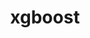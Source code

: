 ---
title: "xgboost"
layout: cache
categories: [package, develop]
meta: {"compilers": ["apple-clang@=16.0.0", "gcc@=13.2.0"], "num_specs": 21, "num_specs_by_stack": {"ml-darwin-aarch64-mps": 6, "ml-linux-aarch64-cpu": 6, "ml-linux-x86_64-cpu": 6, "root": 21}, "oss": ["sequoia", "ubuntu24.04"], "platforms": ["darwin", "linux"], "stacks": ["ml-darwin-aarch64-mps", "ml-linux-aarch64-cpu", "ml-linux-x86_64-cpu", "root"], "targets": ["aarch64", "x86_64_v3"], "versions": ["2.1.1"]}
spec_details: [{"compiler": "apple-clang@=16.0.0", "hash": "3aevbbuzsqknfzkjzluw7hb2dcqc4uzy", "os": "sequoia", "platform": "darwin", "size": "-", "stacks": ["root"], "target": "aarch64", "variants": ["build_system=cmake", "build_type=Release", "~cuda", "generator=ninja", "~ipo", "~nccl", "+openmp"], "versions": ["2.1.1"]}, {"compiler": "gcc@=13.2.0", "hash": "4hsatwvzzxjctx42sjsvlz75kjfms2v6", "os": "ubuntu24.04", "platform": "linux", "size": "-", "stacks": ["ml-linux-x86_64-cpu", "root"], "target": "x86_64_v3", "variants": ["build_system=cmake", "build_type=Release", "~cuda", "generator=ninja", "~ipo", "~nccl", "+openmp"], "versions": ["2.1.1"]}, {"compiler": "gcc@=13.2.0", "hash": "5wovqg7hjw3owbfseuzhcrdpunudcnj4", "os": "ubuntu24.04", "platform": "linux", "size": "-", "stacks": ["ml-linux-x86_64-cpu", "root"], "target": "x86_64_v3", "variants": ["build_system=cmake", "build_type=Release", "~cuda", "generator=ninja", "~ipo", "~nccl", "+openmp"], "versions": ["2.1.1"]}, {"compiler": "gcc@=13.2.0", "hash": "cij5qapn42qrcejyrad6ofignb2ztmcs", "os": "ubuntu24.04", "platform": "linux", "size": "-", "stacks": ["ml-linux-aarch64-cpu", "root"], "target": "aarch64", "variants": ["build_system=cmake", "build_type=Release", "~cuda", "generator=ninja", "~ipo", "~nccl", "+openmp"], "versions": ["2.1.1"]}, {"compiler": "gcc@=13.2.0", "hash": "eoab52hskmth3b5bnnumzqnlrotbnpqd", "os": "ubuntu24.04", "platform": "linux", "size": "-", "stacks": ["ml-linux-x86_64-cpu", "root"], "target": "x86_64_v3", "variants": ["build_system=cmake", "build_type=Release", "~cuda", "generator=ninja", "~ipo", "~nccl", "+openmp"], "versions": ["2.1.1"]}, {"compiler": "apple-clang@=16.0.0", "hash": "esxxj6m7rtxwhbclqhyrxtwo6cwnxqda", "os": "sequoia", "platform": "darwin", "size": "-", "stacks": ["ml-darwin-aarch64-mps", "root"], "target": "aarch64", "variants": ["build_system=cmake", "build_type=Release", "~cuda", "generator=ninja", "~ipo", "~nccl", "+openmp"], "versions": ["2.1.1"]}, {"compiler": "gcc@=13.2.0", "hash": "fn35dmp7naou7ponh7eaate4giq5vxm3", "os": "ubuntu24.04", "platform": "linux", "size": "-", "stacks": ["ml-linux-aarch64-cpu", "root"], "target": "aarch64", "variants": ["build_system=cmake", "build_type=Release", "~cuda", "generator=ninja", "~ipo", "~nccl", "+openmp"], "versions": ["2.1.1"]}, {"compiler": "gcc@=13.2.0", "hash": "fq2m6e5qdik6ktajt5ifluooglsomwoc", "os": "ubuntu24.04", "platform": "linux", "size": "-", "stacks": ["ml-linux-aarch64-cpu", "root"], "target": "aarch64", "variants": ["build_system=cmake", "build_type=Release", "~cuda", "generator=ninja", "~ipo", "~nccl", "+openmp"], "versions": ["2.1.1"]}, {"compiler": "gcc@=13.2.0", "hash": "fttzbfn4pi3ff2ibbo3zpya26vnru4iy", "os": "ubuntu24.04", "platform": "linux", "size": "-", "stacks": ["ml-linux-x86_64-cpu", "root"], "target": "x86_64_v3", "variants": ["build_system=cmake", "build_type=Release", "~cuda", "generator=ninja", "~ipo", "~nccl", "+openmp"], "versions": ["2.1.1"]}, {"compiler": "apple-clang@=16.0.0", "hash": "fwsemtww4yerq4ai7vvugohgbc67likk", "os": "sequoia", "platform": "darwin", "size": "-", "stacks": ["ml-darwin-aarch64-mps", "root"], "target": "aarch64", "variants": ["build_system=cmake", "build_type=Release", "~cuda", "generator=ninja", "~ipo", "~nccl", "+openmp"], "versions": ["2.1.1"]}, {"compiler": "gcc@=13.2.0", "hash": "gsmevklaptprv3rsqwdph3veg6f5shxn", "os": "ubuntu24.04", "platform": "linux", "size": "-", "stacks": ["ml-linux-aarch64-cpu", "root"], "target": "aarch64", "variants": ["build_system=cmake", "build_type=Release", "~cuda", "generator=ninja", "~ipo", "~nccl", "+openmp"], "versions": ["2.1.1"]}, {"compiler": "gcc@=13.2.0", "hash": "hftimswhb5ing3im3fltfsny7lcm7xde", "os": "ubuntu24.04", "platform": "linux", "size": "-", "stacks": ["ml-linux-x86_64-cpu", "root"], "target": "x86_64_v3", "variants": ["build_system=cmake", "build_type=Release", "~cuda", "generator=ninja", "~ipo", "~nccl", "+openmp"], "versions": ["2.1.1"]}, {"compiler": "gcc@=13.2.0", "hash": "lpguiwgmyiunq3hxa77v35qljk3jtixq", "os": "ubuntu24.04", "platform": "linux", "size": "-", "stacks": ["ml-linux-aarch64-cpu", "root"], "target": "aarch64", "variants": ["build_system=cmake", "build_type=Release", "~cuda", "generator=ninja", "~ipo", "~nccl", "+openmp"], "versions": ["2.1.1"]}, {"compiler": "gcc@=13.2.0", "hash": "mznm7jtlfy5kci3mijgxitnx7xsk5d6s", "os": "ubuntu24.04", "platform": "linux", "size": "-", "stacks": ["root"], "target": "aarch64", "variants": ["build_system=cmake", "build_type=Release", "~cuda", "generator=ninja", "~ipo", "~nccl", "+openmp"], "versions": ["2.1.1"]}, {"compiler": "gcc@=13.2.0", "hash": "oto2ijtv26raa75zgfsdtzi3vqoxmyvh", "os": "ubuntu24.04", "platform": "linux", "size": "-", "stacks": ["root"], "target": "x86_64_v3", "variants": ["build_system=cmake", "build_type=Release", "~cuda", "generator=ninja", "~ipo", "~nccl", "+openmp"], "versions": ["2.1.1"]}, {"compiler": "gcc@=13.2.0", "hash": "pxx426ijyhwqys3o4d7ep22nmqgt7hfp", "os": "ubuntu24.04", "platform": "linux", "size": "-", "stacks": ["ml-linux-x86_64-cpu", "root"], "target": "x86_64_v3", "variants": ["build_system=cmake", "build_type=Release", "~cuda", "generator=ninja", "~ipo", "~nccl", "+openmp"], "versions": ["2.1.1"]}, {"compiler": "apple-clang@=16.0.0", "hash": "qhyce5pxbnexaqbwdvav6eky4tjmwdis", "os": "sequoia", "platform": "darwin", "size": "-", "stacks": ["ml-darwin-aarch64-mps", "root"], "target": "aarch64", "variants": ["build_system=cmake", "build_type=Release", "~cuda", "generator=ninja", "~ipo", "~nccl", "+openmp"], "versions": ["2.1.1"]}, {"compiler": "apple-clang@=16.0.0", "hash": "x3qhvklqaitbwpzvlqytwhwgrjnduirn", "os": "sequoia", "platform": "darwin", "size": "-", "stacks": ["ml-darwin-aarch64-mps", "root"], "target": "aarch64", "variants": ["build_system=cmake", "build_type=Release", "~cuda", "generator=ninja", "~ipo", "~nccl", "+openmp"], "versions": ["2.1.1"]}, {"compiler": "apple-clang@=16.0.0", "hash": "y46q7q6izqck3koiglghuikkh2tmnj5g", "os": "sequoia", "platform": "darwin", "size": "-", "stacks": ["ml-darwin-aarch64-mps", "root"], "target": "aarch64", "variants": ["build_system=cmake", "build_type=Release", "~cuda", "generator=ninja", "~ipo", "~nccl", "+openmp"], "versions": ["2.1.1"]}, {"compiler": "apple-clang@=16.0.0", "hash": "yadgps6kcc3kand73aqz37aw3f2jdo5g", "os": "sequoia", "platform": "darwin", "size": "-", "stacks": ["ml-darwin-aarch64-mps", "root"], "target": "aarch64", "variants": ["build_system=cmake", "build_type=Release", "~cuda", "generator=ninja", "~ipo", "~nccl", "+openmp"], "versions": ["2.1.1"]}, {"compiler": "gcc@=13.2.0", "hash": "zbmbgt42k44oyisedzdbkndbw4bnntk5", "os": "ubuntu24.04", "platform": "linux", "size": "-", "stacks": ["ml-linux-aarch64-cpu", "root"], "target": "aarch64", "variants": ["build_system=cmake", "build_type=Release", "~cuda", "generator=ninja", "~ipo", "~nccl", "+openmp"], "versions": ["2.1.1"]}]
---